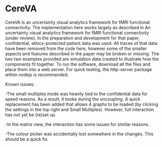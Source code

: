 # CereVA
CereVA is an uncertainty visual analytics framework for fMRI functional connectivity. The implementation here works largely as described in An uncertainty visual analytics framework for fMRI functional connectivity (under review). In the preparation and development for that paper, confidential, ethics-protected patient data was used. All traces of that data have been removed from the code here, however some of the smaller aspects and features described in the paper may be broken or missing. The two two examples provided are simulation data created to illustrate how the components fit together. To run the software, download all the files and place them into a web server. For quick testing, the http-server package within nodejs is recommended.

Known issues:

-The small multiples mode was heavily tied to the confidential data for speed reasons. As a result, it broke during the uncoupling. A quick replacement has been added that allows 4 graphs to be loaded (by clicking the settings in the top right and Small Multiples). However, full interaction has not yet be (re)set up.

-In the matrix view, the interaction has some issues for similar reasons.

-The colour picker was accidentally lost somewhere in the changes. This should be a quick fix.
